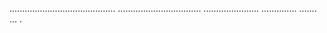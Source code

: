 ..........................................
.................................
......................
..............
.......
...
.